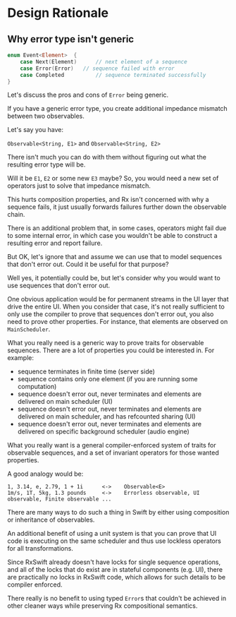 Design Rationale
================

## Why error type isn't generic

```Swift
enum Event<Element>  {
    case Next(Element)      // next element of a sequence
    case Error(Error)   // sequence failed with error
    case Completed          // sequence terminated successfully
}
```

Let's discuss the pros and cons of `Error` being generic.

If you have a generic error type, you create additional impedance mismatch between two observables.

Let's say you have:

`Observable<String, E1>` and `Observable<String, E2>`

There isn't much you can do with them without figuring out what the resulting error type will be.

Will it be `E1`, `E2` or some new `E3` maybe? So, you would need a new set of operators just to solve that impedance mismatch.

This hurts composition properties, and Rx isn't concerned with why a sequence fails, it just usually forwards failures further down the observable chain.

There is an additional problem that, in some cases, operators might fail due to some internal error, in which case you wouldn't be able to construct a resulting error and report failure.

But OK, let's ignore that and assume we can use that to model sequences that don't error out. Could it be useful for that purpose?

Well yes, it potentially could be, but let's consider why you would want to use sequences that don't error out.

One obvious application would be for permanent streams in the UI layer that drive the entire UI. When you consider that case, it's not really sufficient to only use the compiler to prove that sequences don't error out, you also need to prove other properties. For instance, that elements are observed on `MainScheduler`.

What you really need is a generic way to prove traits for observable sequences. There are a lot of properties you could be interested in. For example:

* sequence terminates in finite time (server side)
* sequence contains only one element (if you are running some computation)
* sequence doesn't error out, never terminates and elements are delivered on main scheduler (UI)
* sequence doesn't error out, never terminates and elements are delivered on main scheduler, and has refcounted sharing (UI)
* sequence doesn't error out, never terminates and elements are delivered on specific background scheduler (audio engine)

What you really want is a general compiler-enforced system of traits for observable sequences, and a set of invariant operators for those wanted properties.

A good analogy would be:

```
1, 3.14, e, 2.79, 1 + 1i      <->    Observable<E>
1m/s, 1T, 5kg, 1.3 pounds     <->    Errorless observable, UI observable, Finite observable ...
```

There are many ways to do such a thing in Swift by either using composition or inheritance of observables.

An additional benefit of using a unit system is that you can prove that UI code is executing on the same scheduler and thus use lockless operators for all transformations.

Since RxSwift already doesn't have locks for single sequence operations, and all of the locks that do exist are in stateful components (e.g. UI), there are practically no locks in RxSwift code, which allows for such details to be compiler enforced.

There really is no benefit to using typed `Error`s that couldn't be achieved in other cleaner ways while preserving Rx compositional semantics.
